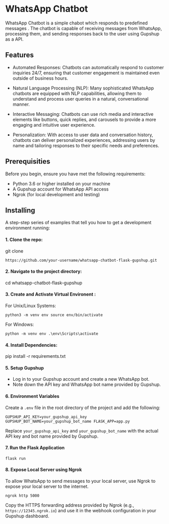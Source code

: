  # WhatsApp Chatbot
WhatsApp Chatbot is a simple chabot which responds to predefined messages . The chatbot is capable of receiving messages from WhatsApp, processing them, and sending responses back to the user using Gupshup as a API.
## Features
* Automated Responses: Chatbots can automatically respond to customer inquiries 24/7, ensuring that customer engagement is maintained even outside of business hours.

* Natural Language Processing (NLP): Many sophisticated WhatsApp chatbots are equipped with NLP capabilities, allowing them to understand and process user queries in a natural, conversational manner.

* Interactive Messaging: Chatbots can use rich media and interactive elements like buttons, quick replies, and carousels to provide a more engaging and intuitive user experience.

* Personalization: With access to user data and conversation history, chatbots can deliver personalized experiences, addressing users by name and tailoring responses to their specific needs and preferences.

## Prerequisities
Before you begin, ensure you have met the following requirements:

* Python 3.6 or higher installed on your machine
* A Gupshup account for WhatsApp API access
* Ngrok (for local development and testing)

## Installing

A step-step series of examples that tell you how to get a development environment running:


#### 1. Clone the repo:

git clone 

`https://github.com/your-username/whatsapp-chatbot-flask-gupshup.git`

#### 2. Navigate to the project directory:

cd whatsapp-chatbot-flask-gupshup

#### 3. Create and Activate Virtual Environent :
For Unix/Linux Systems:

`python3 -m venv env
source env/bin/activate`

For Windows:

`python -m venv env
.\env\Scripts\activate`

#### 4. Install Dependencies:
pip install -r requirements.txt

#### 5. Setup Gupshup
* Log in to your Gupshup account and create a new WhatsApp bot.
* Note down the API key and WhatsApp bot name provided by Gupshup.

#### 6. Environment Variables
Create a `.env` file in the root directory of the project and add the following:

`GUPSHUP_API_KEY=your_gupshup_api_key
GUPSHUP_BOT_NAME=your_gupshup_bot_name
FLASK_APP=app.py`

Replace `your_gupshup_api_key` and `your_gupshup_bot_name` with the actual API key and bot name provided by Gupshup.

#### 7. Run the Flask Application

`flask run`

#### 8. Expose Local Server using Ngrok

To allow WhatsApp to send messages to your local server, use Ngrok to expose your local server to the internet.

`ngrok http 5000`

Copy the HTTPS forwarding address provided by Ngrok (e.g., `https://12345.ngrok.io`) and use it in the webhook configuration in your Gupshup dashboard.














